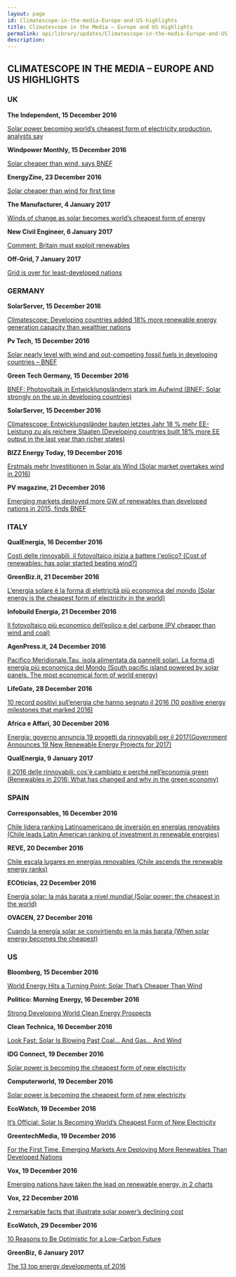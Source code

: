 ```yaml
---
layout: page
id: Climatescope-in-the-media-Europe-and-US-highlights
title: Climatescope in the Media – Europe and US Highlights
permalink: api/library/updates/Climatescope-in-the-media-Europe-and-US-highlights.json
description: 
---
```

## CLIMATESCOPE IN THE MEDIA – EUROPE AND US HIGHLIGHTS


### UK

<strong> The Independent, 15 December 2016 </strong>

<a href="http://ind.pn/2hJAzUL">Solar power becoming world’s cheapest form of electricity production, analysts say</a>


<strong>Windpower Monthly, 15 December 2016 </strong>

<a href="http://bit.ly/2gJ8Dvr">Solar cheaper than wind, says BNEF</a>

<strong> EnergyZine, 23 December 2016 </strong>

<a href="http://bit.ly/2hfQOHw">Solar cheaper than wind for first time</a>


<strong> The Manufacturer, 4 January 2017 </strong>

<a href="http://bit.ly/2iI6lBq">Winds of change as solar becomes world’s cheapest form of energy</a>


<strong> New Civil Engineer,  6 January 2017 </strong>

<a href="http://bit.ly/2jvn5sr"> Comment: Britain must exploit renewables</a>


<strong> Off-Grid, 7 January 2017 </strong>

<a href="http://bit.ly/2igrK0t"> Grid is over for least-developed nations</a>


### GERMANY


<strong> SolarServer, 15 December 2016 </strong>

<a href="http://bit.ly/2hNxvHj">Climatescope: Developing countries added 18% more renewable energy generation capacity than wealthier nations </a>

<strong> Pv Tech, 15 December 2016 </strong>

<a href="http://bit.ly/2hoSSxA">Solar nearly level with wind and out-competing fossil fuels in developing countries – BNEF</a>

<strong> Green Tech Germany, 15 December 2016 </strong>

<a href="http://bit.ly/2j84GFE"> BNEF: Photovoltaik in Entwicklungsländern stark im Aufwind (BNEF: Solar strongly on the up in developing countries)</a>


<strong> SolarServer, 15 December 2016 </strong>

<a href="http://bit.ly/2igBfNc"> Climatescope: Entwicklungsländer bauten letztes Jahr 18 % mehr EE-Leistung zu als reichere Staaten (Developing countries built 18% more EE output in the last year than richer states)</a>


<strong> BIZZ Energy Today, 19 December 2016 </strong>

<a href="http://bit.ly/2j1qTTt">Erstmals mehr Investitionen in Solar als Wind (Solar market overtakes wind in 2016) </a>


<strong>PV magazine, 21 December 2016 </strong>

<a href="http://bit.ly/2ib5zNG">Emerging markets deployed more GW of renewables than developed nations in 2015, finds BNEF</a>


### ITALY

<strong> QualEnergia, 16 December 2016 </strong>

<a href="http://bit.ly/2j6RhgK">Costi delle rinnovabili, il fotovoltaico inizia a battere l'eolico? (Cost of renewables: has solar started beating wind?) </a>


<strong> GreenBiz.it, 21 December 2016 </strong>

<a href="https://www.greenbiz.it/energia/fotovoltaico/15338-energia-solare-economica ">L’energia solare è la forma di elettricità più economica del mondo (Solar energy is the cheapest form of electricity in the world)  </a>


<strong> Infobuild Energia, 21 December 2016 </strong>

<a href="http://bit.ly/2igPQIn ">Il fotovoltaico più economico dell’eolico e del carbone (PV cheaper than wind and coal) </a>


<strong> AgenPress.it, 24 December 2016 </strong>

<a href="http://bit.ly/2jvQDGu">Pacifico Meridionale.Tau, isola alimentata da pannelli solari. La forma di energia più economica del Mondo (South pacific island powered by solar panels. The most economical form of world energy) </a>


<strong> LifeGate, 28 December 2016 </strong>

<a href="http://bit.ly/2j73Rg5">10 record positivi sull’energia che hanno segnato il 2016 (10 positive energy milestones that marked 2016) </a>


<strong>Africa e Affari, 30 December 2016 </strong>

<a href="http://bit.ly/2j1Egmn">Energia: governo annuncia 19 progetti da rinnovabili per il 2017(Government Announces 19 New Renewable Energy Projects for 2017) </a>


<strong> QualEnergia, 9 January 2017 </strong>

<a href="http://bit.ly/2idDgNe">Il 2016 delle rinnovabili: cos'è cambiato e perché nell’economia green (Renewables in 2016: What has changed and why in the green economy) </a>


### SPAIN


<strong> Corresponsables, 16 December 2016 </strong>

<a href="http://bit.ly/2iGFAKr"> Chile lidera ranking Latinoamericano de inversión en energías renovables (Chile leads Latin American ranking of investment in renewable energies)  </a>


<strong> REVE, 20 December 2016 </strong>

<a href="http://bit.ly/2jEaeZc">Chile escala lugares en energías renovables (Chile ascends the renewable energy ranks) </a>


<strong> ECOticias, 22 December 2016 </strong>

<a href="http://bit.ly/2izdpzT">Energía solar: la más barata a nivel mundial (Solar power: the cheapest in the world) </a>


<strong> OVACEN, 27 December 2016 </strong>

<a href="http://bit.ly/2hXWFDF">Cuando la energía solar se convirtiendo en la más barata (When solar energy becomes the cheapest) </a>


### US


<strong> Bloomberg, 15 December 2016 </strong>

<a href="http://bloom.bg/2h3nZf3"> World Energy Hits a Turning Point: Solar That’s Cheaper Than Wind</a>


<strong> Politico: Morning Energy, 16 December 2016 </strong>

<a href="http://politi.co/2jE0bU7">Strong Developing World Clean Energy Prospects</a>


<strong> Clean Technica, 16 December 2016 </strong>

<a href="http://bit.ly/2hG41b1">Look Fast: Solar Is Blowing Past Coal… And Gas… And Wind</a>


<strong> IDG Connect, 19 December 2016 </strong>

<a href="http://bit.ly/2jEkFYO">Solar power is becoming the cheapest form of new electricity</a>


<strong> Computerworld, 19 December 2016 </strong>

<a href="http://bit.ly/2h4NjVS">Solar power is becoming the cheapest form of new electricity</a>


<strong> EcoWatch, 19 December 2016 </strong>

<a href="http://bit.ly/2h81NVb">It’s Official: Solar Is Becoming World’s Cheapest Form of New Electricity </a>


<strong> GreentechMedia, 19 December 2016 </strong>

<a href="http://bit.ly/2hMRB1i">For the First Time, Emerging Markets Are Deploying More Renewables Than Developed Nations</a>


<strong> Vox, 19 December 2016 </strong>

<a href="http://bit.ly/2h4bvI6">Emerging nations have taken the lead on renewable energy, in 2 charts</a>


<strong> Vox, 22 December 2016 </strong>

<a href="http://bit.ly/2huVlDO">2 remarkable facts that illustrate solar power’s declining cost</a>


<strong> EcoWatch, 29 December 2016 </strong>

<a href="http://bit.ly/2iJbu8O">10 Reasons to Be Optimistic for a Low-Carbon Future</a>


<strong> GreenBiz, 6 January 2017 </strong>

<a href="http://bit.ly/2iYxPQA">The 13 top energy developments of 2016 </a>
